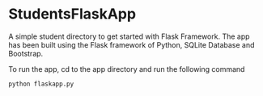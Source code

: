 # StudentsFlaskApp

A simple student directory to get started with Flask Framework. The app has been built using the Flask framework of Python, SQLite Database and Bootstrap.

To run the app, cd to the app directory and run the following command

```
python flaskapp.py

```
